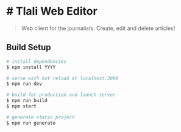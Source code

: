 # # Tlali Web Editor

> Web client for the journalists. Create, edit and delete articles!

## Build Setup

``` bash
# install dependencies
$ npm install YYYY

# serve with hot reload at localhost:3000
$ npm run dev

# build for production and launch server
$ npm run build
$ npm start

# generate static project
$ npm run generate
```
